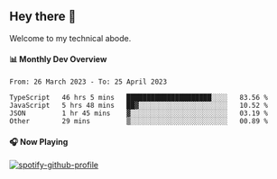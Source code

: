 ## Hey there 👋

Welcome to my technical abode.

#### 📊 Monthly Dev Overview
<!--START_SECTION:waka-->

```text
From: 26 March 2023 - To: 25 April 2023

TypeScript   46 hrs 5 mins   █████████████████████░░░░   83.56 %
JavaScript   5 hrs 48 mins   ██▓░░░░░░░░░░░░░░░░░░░░░░   10.52 %
JSON         1 hr 45 mins    ▓░░░░░░░░░░░░░░░░░░░░░░░░   03.19 %
Other        29 mins         ▒░░░░░░░░░░░░░░░░░░░░░░░░   00.89 %
```

<!--END_SECTION:waka-->

#### 🎧 Now Playing

[![spotify-github-profile](https://spotify-github-profile.vercel.app/api/view?uid=james2mid&cover_image=true&theme=natemoo-re)](https://open.spotify.com/user/james2mid?si=2b3baf2b09cb499e)

